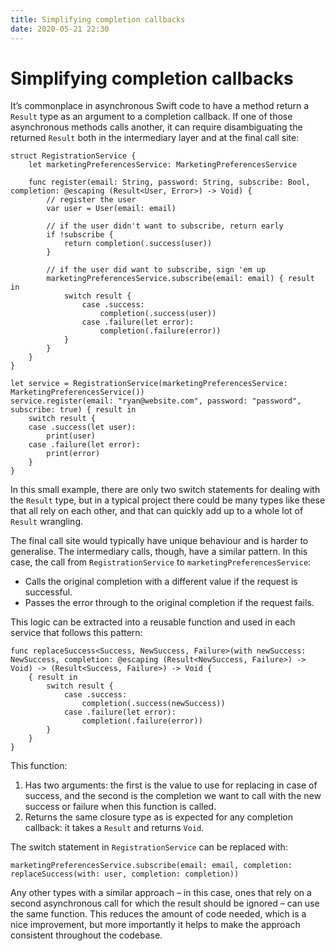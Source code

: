 ```yaml
---
title: Simplifying completion callbacks
date: 2020-05-21 22:30
---
```


# Simplifying completion callbacks

It’s commonplace in asynchronous Swift code to have a method return a `Result` type as an argument to a completion callback. If one of those asynchronous methods calls another, it can require disambiguating the returned `Result` both in the intermediary layer and at the final call site:

```
struct RegistrationService {
    let marketingPreferencesService: MarketingPreferencesService
    
    func register(email: String, password: String, subscribe: Bool, completion: @escaping (Result<User, Error>) -> Void) {
        // register the user
        var user = User(email: email)
        
        // if the user didn't want to subscribe, return early
        if !subscribe {
            return completion(.success(user))
        }
        
        // if the user did want to subscribe, sign 'em up
        marketingPreferencesService.subscribe(email: email) { result in
            switch result {
                case .success:
                    completion(.success(user))
                case .failure(let error):
                    completion(.failure(error))
            }
        }
    }
}

let service = RegistrationService(marketingPreferencesService: MarketingPreferencesService())
service.register(email: "ryan@website.com", password: "password", subscribe: true) { result in
    switch result {
    case .success(let user):
        print(user)
    case .failure(let error):
        print(error)
    }
}
```

In this small example, there are only two switch statements for dealing with the `Result` type, but in a typical project there could be many types like these that all rely on each other, and that can quickly add up to a whole lot of `Result` wrangling.

The final call site would typically have unique behaviour and is harder to generalise. The intermediary calls, though, have a similar pattern. In this case, the call from `RegistrationService` to `marketingPreferencesService`:

- Calls the original completion with a different value if the request is successful.
- Passes the error through to the original completion if the request fails.

This logic can be extracted into a reusable function and used in each service that follows this pattern:

```
func replaceSuccess<Success, NewSuccess, Failure>(with newSuccess: NewSuccess, completion: @escaping (Result<NewSuccess, Failure>) -> Void) -> (Result<Success, Failure>) -> Void {
    { result in
        switch result {
            case .success:
                completion(.success(newSuccess))
            case .failure(let error):
                completion(.failure(error))
        }
    }
}
```

This function:

1. Has two arguments: the first is the value to use for replacing in case of success, and the second is the completion we want to call with the new success or failure when this function is called.
2. Returns the same closure type as is expected for any completion callback: it takes a `Result` and returns `Void`.

The switch statement in `RegistrationService` can be replaced with:

```
marketingPreferencesService.subscribe(email: email, completion: replaceSuccess(with: user, completion: completion))
```

Any other types with a similar approach – in this case, ones that rely on a second asynchronous call for which the result should be ignored – can use the same function. This reduces the amount of code needed, which is a nice improvement, but more importantly it helps to make the approach consistent throughout the codebase.